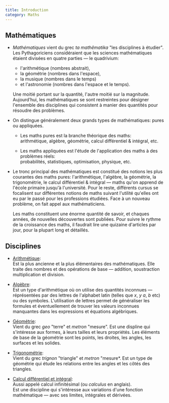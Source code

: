 ```yaml
---
title: Introduction
category: Maths
---
```


## Mathématiques

* *Mathématiques* vient du grec *ta mathêmatika* "les disciplines à étudier". Les Pythagoriciens considéraient que les sciences mathématiques étaient divisées en quatre parties — le quadrivium:

  * l'arithmétique (nombres abstrait),
  * la géométrie (nombres dans l'espace),
  * la musique (nombres dans le temps)
  * et l'astronomie (nombres dans l'espace et le temps).

  Une moitié portant sur la quantité, l'autre moitié sur la magnitude. Aujourd’hui, les mathématiques se sont restreintes pour désigner l'ensemble des disciplines qui consistent à manier des quantités pour résoudre des problèmes.

* On distingue généralement deux grands types de mathématiques: pures ou appliquées.

  * Les maths pures est la branche théorique des maths:  
    arithmétique, algèbre, géométrie, calcul différentiel & intégral, etc.

  * Les maths appliquées est l'étude de l'application des maths à des problèmes réels:  
    probabilités, statistiques, optimisation, physique, etc.

* Le tronc principal des mathématiques est constitué des notions les plus courantes des maths pures:  l'arithmétique, l'algèbre, la géométrie, la trigonométrie, le calcul différentiel & intégral — maths qu'on apprend de l'école primaire jusqu'à l'université. Pour le reste, différents cursus se focalisent sur différentes notions de maths suivant l'utilité qu'elles ont eu par le passé pour les professions étudiées. Face à un nouveau problème, on fait appel aux mathématiciens.

  Les maths constituent une énorme quantité de savoir, et chaques années, de nouvelles découvertes sont publiées. Pour suivre le rythme de la croissance des maths, il faudrait lire une quizaine d'articles par jour, pour la plupart long et détaillés.

## Disciplines

* <ins>Arithmétique</ins>:  
  Est la plus ancienne et la plus élémentaires des mathématiques. Elle traite des nombres et des opérations de base — addition, soustraction multiplication et division.

* <ins>Algèbre</ins>:  
  Est un type d'arithmétique où on utilise des quantités inconnues — réprésentées par des lettres de l'alphabet latin (telles que *x*, *y* *a*, *b* etc) ou des symboles. L'utilisation de lettres permet de généraliser les formules et éventuellement de trouver les valeurs inconnues manquantes dans les expressions et équations algébriques.

* <ins>Géométrie</ins>:  
  Vient du grec *geo* "terre" et *metron* "mesure".
  Est une displine qui s'intéresse aux formes, à leurs tailles et leurs propriétés. Les éléments de base de la géométrie sont les points, les droites, les angles, les surfaces et les solides.

* <ins>Trigonométrie</ins>:  
  Vient du grec *trignon* "triangle" et *metron* "mesure*. Est un type de géométrie qui étude les relations entre les angles et les côtés des triangles.

* <ins>Calcul différentiel et intégral</ins>:  
  Aussi appelé calcul infinitésimal (ou *calculus* en anglais).  
  Est une discipline qui s'intéresse aux variations d'une fonction mathématique — avec ses limites, intégrales et dérivées.

